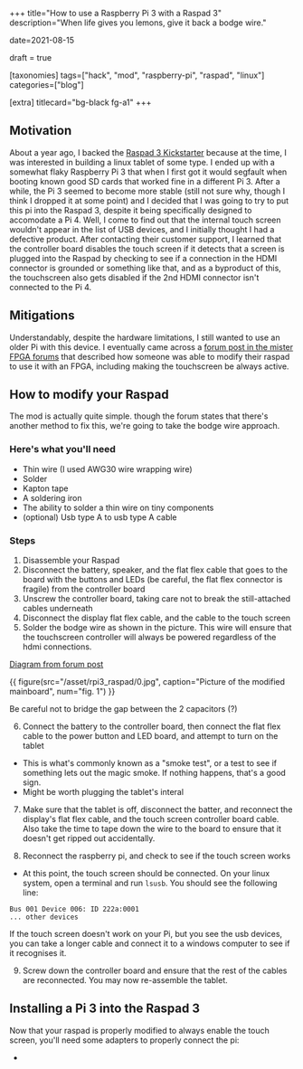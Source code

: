 +++
title="How to use a Raspberry Pi 3 with a Raspad 3"
description="When life gives you lemons, give it back a bodge wire."

date=2021-08-15

draft = true

[taxonomies]
tags=["hack", "mod", "raspberry-pi", "raspad", "linux"]
categories=["blog"]

[extra]
titlecard="bg-black fg-a1"
+++

## Motivation

About a year ago, I backed the [Raspad 3 Kickstarter](https://www.kickstarter.com/projects/raspad3/raspad-3-portable-raspberry-pipad-for-hardware-programming) because at the time, I was interested in building a linux tablet of some type. I ended up with a somewhat flaky Raspberry Pi 3 that when I first got it would segfault when booting known good SD cards that worked fine in a different Pi 3. After a while, the Pi 3 seemed to become more stable (still not sure why, though I think I dropped it at some point) and I decided that I was going to try to put this pi into the Raspad 3, despite it being specifically designed to accomodate a Pi 4. Well, I come to find out that the internal touch screen wouldn't appear in the list of USB devices, and I initially thought I had a defective product. After contacting their customer support, I learned that the controller board disables the touch screen if it detects that a screen is plugged into the Raspad by checking to see if a connection in the HDMI connector is grounded or something like that, and as a byproduct of this, the touchscreen also gets disabled if the 2nd HDMI connector isn't connected to the Pi 4.

## Mitigations

Understandably, despite the hardware limitations, I still wanted to use an older Pi with this device. I eventually came across a [forum post in the mister FPGA forums](https://misterfpga.org/viewtopic.php?t=1755) that described how someone was able to modify their raspad to use it with an FPGA, including making the touchscreen be always active.

## How to modify your Raspad

The mod is actually quite simple. though the forum states that there's another method to fix this, we're going to take the bodge wire approach. 

### Here's what you'll need

- Thin wire (I used AWG30 wire wrapping wire)
- Solder
- Kapton tape
- A soldering iron
- The ability to solder a thin wire on tiny components
- (optional) Usb type A to usb type A cable

### Steps

1. Disassemble your Raspad
2. Disconnect the battery, speaker, and the flat flex cable that goes to the board with the buttons and LEDs (be careful, the flat flex connector is fragile) from the controller board
3. Unscrew the controller board, taking care not to break the still-attached cables underneath
4. Disconnect the display flat flex cable, and the cable to the touch screen
5. Solder the bodge wire as shown in the picture. This wire will ensure that the touchscreen controller will always be powered regardless of the hdmi connections.

[Diagram from forum post](https://misterfpga.org/viewtopic.php?p=15666&sid=8d465656511b4f14c685df2fd9fc6dd0#p15666)

{{ figure(src="/asset/rpi3_raspad/0.jpg", caption="Picture of the modified mainboard", num="fig. 1") }}

Be careful not to bridge the gap between the 2 capacitors (?)

6. Connect the battery to the controller board, then connect the flat flex cable to the power button and LED board, and attempt to turn on the tablet
- This is what's commonly known as a "smoke test", or a test to see if something lets out the magic smoke. If nothing happens, that's a good sign.
- Might be worth plugging the tablet's interal

7. Make sure that the tablet is off, disconnect the batter, and reconnect the display's flat flex cable, and the touch screen controller board cable. Also take the time to tape down the wire to the board to ensure that it doesn't get ripped out accidentally.

8. Reconnect the raspberry pi, and check to see if the touch screen works
- At this point, the touch screen should be connected. On your linux system, open a terminal and run `lsusb`. You should see the following line:

```
Bus 001 Device 006: ID 222a:0001
... other devices
```

If the touch screen doesn't work on your Pi, but you see the usb devices, you can take a longer cable and connect it to a windows computer to see if it recognises it.

9. Screw down the controller board and ensure that the rest of the cables are reconnected. You may now re-assemble the tablet.

## Installing a Pi 3 into the Raspad 3

Now that your raspad is properly modified to always enable the touch screen, you'll need some adapters to properly connect the pi:

- 